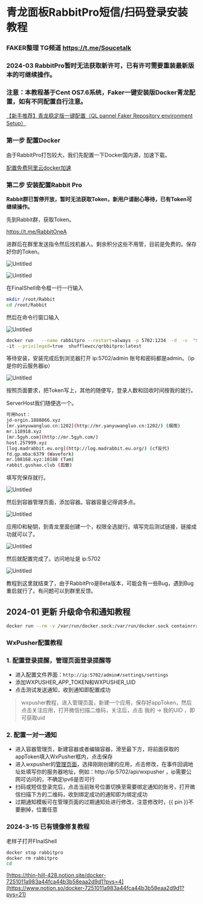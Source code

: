 
# 青龙面板RabbitPro短信/扫码登录安装教程

### FAKER整理 TG频道 https://t.me/Soucetalk

### 2024-03 RabbitPro暂时无法获取新许可，已有许可需要重装最新版本的可继续操作。

### 注意：本教程基于Cent OS7.6系统，Faker一键安装版Docker青龙配置，如有不同配置自行注意。

[【新手推荐】青龙稳定版一键配置（QL pannel Faker Repository environment Setup）](https://www.notion.so/QL-pannel-Faker-Repository-environment-Setup-45edcbfe90d74d8abb2d71896eab3be7?pvs=21) 

### 第一步 配置Docker

由于RabbitPro打包较大，我们先配置一下Docker国内源，加速下载。

[配置免费阿里云docker加速](https://www.notion.so/docker-7251011a983a44fca44b3b58eaa2d9d1?pvs=21)

### 第二步 安装配置Rabbit Pro

**Rabbit群已暂停开放，暂时无法获取Token，新用户请耐心等待，已有Token可继续操作。**

先到Rabbit群，获取Token。

https://t.me/RabbitOneA

进群后在群里发送指令然后找机器人。剩余积分这些不用管，目前是免费的。保存好你的Token。

![Untitled](https://prod-files-secure.s3.us-west-2.amazonaws.com/ab86454e-d8fc-47db-8b72-d95ac7149dba/5d470444-3791-4837-a5d6-5c43a209e557/Untitled.png)

![Untitled](https://prod-files-secure.s3.us-west-2.amazonaws.com/ab86454e-d8fc-47db-8b72-d95ac7149dba/79d4d68c-e677-46c8-aba3-c4e093b58b02/Untitled.png)

在FinalShell命令框一行一行输入

```bash
mkdir /root/Rabbit
cd /root/Rabbit
```

然后在命令行窗口输入

![Untitled](https://prod-files-secure.s3.us-west-2.amazonaws.com/ab86454e-d8fc-47db-8b72-d95ac7149dba/c64a256f-4b8a-4dc0-a081-23560f223b10/Untitled.png)

```bash
docker run   --name rabbitpro --restart=always -p 5702:1234  -d  -v  "$(pwd)"/data:/Rabbit/data \
-it --privileged=true  shufflewzc/qrbbitpro:latest
```

等待安装，安装完成后到浏览器打开 ip:5702/admin 账号和密码都是admin。（ip是你的云服务器ip）

![Untitled](https://prod-files-secure.s3.us-west-2.amazonaws.com/ab86454e-d8fc-47db-8b72-d95ac7149dba/5d6e01e8-f9f7-4ea1-887d-9eaafc2092ee/Untitled.png)

按照页面要求，把Token写上，其他的随便写，登录人数和回收时间按我的就行。

ServerHost我们随便选一个。

```bash
可用host：
jd-orgin.1888866.xyz
[mr.yanyuwangluo.cn:1202](http://mr.yanyuwangluo.cn:1202/) (烟雨)
mr.118918.xyz
[mr.5gyh.com](http://mr.5gyh.com/)
host.257999.xyz
[log.madrabbit.eu.org](http://log.madrabbit.eu.org/) (cf反代)
fd.gp.mba:6379 (Wavefork)
mr.108168.xyz:10188 (Tam)
rabbit.gushao.club (孤傲)
```

填写完保存就行。

![Untitled](https://prod-files-secure.s3.us-west-2.amazonaws.com/ab86454e-d8fc-47db-8b72-d95ac7149dba/9d032fe6-1f63-45f8-9155-3edeca6696c5/Untitled.png)

然后到容器管理页面，添加容器。容器容量记得调多点。

![Untitled](https://prod-files-secure.s3.us-west-2.amazonaws.com/ab86454e-d8fc-47db-8b72-d95ac7149dba/9b80cfec-b4fa-4b15-bd24-e9831e994efe/Untitled.png)

应用ID和秘钥，到青龙里面创建一个，权限全选就行。填写完后测试链接，链接成功就可以了。

![Untitled](https://prod-files-secure.s3.us-west-2.amazonaws.com/ab86454e-d8fc-47db-8b72-d95ac7149dba/b6fc5947-d7da-420d-9b86-e353d7e38af4/Untitled.png)

然后就配置完成了。访问地址是 ip:5702

![Untitled](https://prod-files-secure.s3.us-west-2.amazonaws.com/ab86454e-d8fc-47db-8b72-d95ac7149dba/24c751e0-b733-4f2f-b35d-58ab26504f8d/Untitled.png)

教程到这里就结束了，由于RabbitPro是Beta版本，可能会有一些Bug，遇到Bug重启就行了。有问题可以到群里反馈。

## 2024-01 更新 升级命令和通知教程

```bash
docker run --rm -v /var/run/docker.sock:/var/run/docker.sock containrrr/watchtower -c --run-once rabbitpro
```

### WxPusher配置教程

### 1. 配置登录提醒，管理页面登录提醒等

- 进入配置文件界面：`http://ip:5702/admin#/settings/settings`
- 添加WXPUSHER_APP_TOKEN和WXPUSHER_UID
- 点击测试发送通知，收到通知即配置成功

> wxpusher教程，进入管理页面，新建一个应用，保存好appToken，然后点击关注应用，打开微信扫描二维码，关注后，点击 我的 -> 我的UID ，即可获取uid
> 

### 2. 配置一对一通知

- 进入容器管理页，新建容器或者编辑容器，滑至最下方，将前面获取的appToken填入WxPusher框内，点击保存
- 进入wxpusher的[管理页面](https://wxpusher.zjiecode.com/admin/main/app/appInfo)，选择刚刚创建的应用，点击修改，在事件回调地址处填写你的服务器地址，例如：http://ip:5702/api/wxpusher ，ip需要公网可访问的，不确定ipv6是否可行
- 扫码或短信登录完后，点击当前账号位置切换至需要绑定通知的账号，打开微信扫描下方的二维码，收到绑定成功的通知即为绑定成功
- 过期通知模板可在管理页面的过期通知处进行修改，注意修改时，{{ pin }}不要删掉，位置任意

### 2024-3-15 已有镜像修复教程

老样子打开FInalShell

```bash
docker stop rabbitpro
docker rm rabbitpro
cd 
```

[https://thin-hill-428.notion.site/docker-7251011a983a44fca44b3b58eaa2d9d1?pvs=4](https://www.notion.so/docker-7251011a983a44fca44b3b58eaa2d9d1?pvs=21)